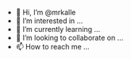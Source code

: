 - 👋 Hi, I’m @mrkalle
- 👀 I’m interested in ...
- 🌱 I’m currently learning ...
- 💞️ I’m looking to collaborate on ...
- 📫 How to reach me ...

<!---
mrkalle/mrkalle is a ✨ special ✨ repository because its `README.md` (this file) appears on your GitHub profile.
You can click the Preview link to take a look at your changes.
--->
